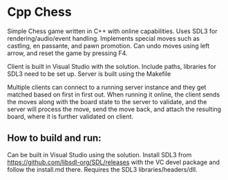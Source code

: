 # Cpp Chess

Simple Chess game written in C++ with online capabilities. Uses SDL3 for rendering/audio/event handling.
Implements special moves such as castling, en passante, and pawn promotion.
Can undo moves using left arrow, and reset the game by pressing F4.

Client is built in Visual Studio with the solution. Include paths, libraries for SDL3 need to be set up.
Server is built using the Makefile

Multiple clients can connect to a running server instance and they get matched based on first in first out. 
When running it online, the client sends the moves along with the board state to the server to validate, and the server will process the move, send the move back, and attach the resulting board, where it is further validated on client.

## How to build and run:
Can be built in Visual Studio using the solution. Install SDL3 from https://github.com/libsdl-org/SDL/releases with the VC devel package and follow the install.md there. Requires the SDL3 libraries/headers/dll.
